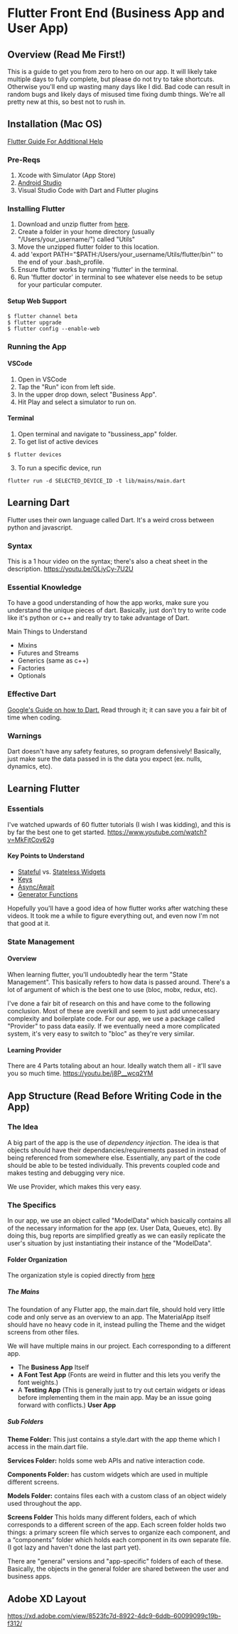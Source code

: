 # Flutter Front End (Business App and User App)

## Overview (Read Me First!)
This is a guide to get you from zero to hero on our app. It will likely take multiple days to fully complete, but please do not try to take shortcuts. Otherwise you'll end up wasting many days like I did. Bad code can result in random bugs and likely days of misused time fixing dumb things. We're all pretty new at this, so best not to rush in.

## Installation (Mac OS)
[Flutter Guide For Additional Help](https://flutter.dev/docs/get-started/install/macos)

### Pre-Reqs
1. Xcode with Simulator (App Store)
2. [Android Studio](https://developer.android.com/studio#downloads)
3. Visual Studio Code with Dart and Flutter plugins

### Installing Flutter
1. Download and unzip flutter from [here](https://storage.googleapis.com/flutter_infra/releases/stable/macos/flutter_macos_1.17.3-stable.zip).
2. Create a folder in your home directory (usually "/Users/your_username/") called "Utils"
3. Move the unzipped flutter folder to this location.
4. add 'export PATH="$PATH:/Users/your_username/Utils/flutter/bin"' to the end of your .bash_profile.
5. Ensure flutter works by running 'flutter' in the terminal.
6. Run 'flutter doctor' in terminal to see whatever else needs to be setup for your particular computer.

#### Setup Web Support
<pre><code>$ flutter channel beta
$ flutter upgrade
$ flutter config --enable-web
</pre></code>

### Running the App
#### VSCode
1. Open in VSCode
2. Tap the "Run" icon from left side.
3. In the upper drop down, select "Business App".
4. Hit Play and select a simulator to run on.

#### Terminal
1. Open terminal and navigate to "bussiness_app" folder.
2. To get list of active devices
<pre><code>$ flutter devices
</pre></code>
3. To run a specific device, run
<pre><code>flutter run -d SELECTED_DEVICE_ID -t lib/mains/main.dart
</pre></code>


## Learning Dart
Flutter uses their own language called Dart. It's a weird cross between python and javascript.

### Syntax
This is a 1 hour video on the syntax; there's also a cheat sheet in the description.
https://youtu.be/OLjyCy-7U2U

### Essential Knowledge
To have a good understanding of how the app works, make sure you understand the unique pieces of dart. Basically, just don't try to write code like it's python or c++ and really try to take advantage of Dart.

Main Things to Understand
* Mixins
* Futures and Streams
* Generics (same as c++)
* Factories
* Optionals

### Effective Dart
[Google's Guide on how to Dart.](https://dart.dev/guides/language/effective-dart/)
Read through it; it can save you a fair bit of time when coding.


### Warnings
Dart doesn't have any safety features, so program defensively! Basically, just make sure the data passed in is the data you expect (ex. nulls, dynamics, etc).

## Learning Flutter
### Essentials
I've watched upwards of 60 flutter tutorials (I wish I was kidding), and this is by far the best one to get started.
https://www.youtube.com/watch?v=MkFjtCov62g

#### Key Points to Understand
* [Stateful](https://www.youtube.com/watch?v=AqCMFXEmf3w&list=PLjxrf2q8roU2HdJQDjJzOeO6J3FoFLWr2&index=6) vs. [Stateless Widgets](https://www.youtube.com/watch?v=wE7khGHVkYY&list=PLjxrf2q8roU2HdJQDjJzOeO6J3FoFLWr2&index=5)
* [Keys](https://www.youtube.com/watch?v=kn0EOS-ZiIc&list=PLjxrf2q8roU2HdJQDjJzOeO6J3FoFLWr2&index=8)
* [Async/Await](https://www.youtube.com/watch?v=SmTCmDMi4BY&list=PLjxrf2q8roU2HdJQDjJzOeO6J3FoFLWr2&index=17)
* [Generator Functions](https://www.youtube.com/watch?v=TF-TBsgIErY&list=PLjxrf2q8roU2HdJQDjJzOeO6J3FoFLWr2&index=18)

Hopefully you'll have a good idea of how flutter works after watching these videos. It took me a while to figure everything out, and even now I'm not that good at it.

### State Management
#### Overview
When learning flutter, you'll undoubtedly hear the term "State Management". This basically refers to how data is passed around. There's a lot of argument of which is the best one to use (bloc, mobx, redux, etc).

I've done a fair bit of research on this and have come to the following conclusion. Most of these are overkill and seem to just add unnecessary complexity and boilerplate code. For our app, we use a package called "Provider" to pass data easily. If we eventually need a more complicated system, it's very easy to switch to "bloc" as they're very similar.

#### Learning Provider
There are 4 Parts totaling about an hour. Ideally watch them all - it'll save you so much time.
https://youtu.be/j8P__wcq2YM

## App Structure (Read Before Writing Code in the App)

### The Idea
A big part of the app is the use of *dependency injection*. The idea is that objects should have their dependancies/requirements passed in instead of being referenced from somewhere else. Essentially, any part of the code should be able to be tested individually. This prevents coupled code and makes testing and debugging very nice.

We use Provider, which makes this very easy.

### The Specifics
In our app, we use an object called "ModelData" which basically contains all of the necessary information for the app (ex. User Data, Queues, etc). By doing this, bug reports are simplified greatly as we can easily replicate the user's situation by just instantiating their instance of the "ModelData".


#### Folder Organization
The organization style is copied directly from [here](https://medium.com/flutter-community/flutter-code-organization-de3a4c219149)

##### The Mains
The foundation of any Flutter app, the main.dart file, should hold very little code and only serve as an overview to an app.
The MaterialApp itself should have no heavy code in it, instead pulling the Theme and the widget screens from other files.

We will have multiple mains in our project. Each corresponding to a different app.
* The **Business App** Itself
* **A Font Test App** (Fonts are weird in flutter and this lets you verify the font weights.)
* A **Testing App** (This is generally just to try out certain widgets or ideas before implementing them in the main app. May be an issue going forward with conflicts.)
**User App**

##### Sub Folders
**Theme Folder:** This just contains a style.dart with the app theme which I access in the main.dart file.

**Services Folder:** holds some web APIs and native interaction code.

**Components Folder:** has custom widgets which are used in multiple different screens.

**Models Folder:** contains files each with a custom class of an object widely used throughout the app.

**Screens Folder** This holds many different folders, each of which corresponds to a different screen of the app. Each screen folder holds two things: a primary screen file which serves to organize each component, and a “components” folder which holds each component in its own separate file. (I got lazy and haven't done the last part yet).

There are "general" versions and "app-specific" folders of each of these. Basically, the objects in the general folder are shared between the user and business apps.

## Adobe XD Layout
https://xd.adobe.com/view/8523fc7d-8922-4dc9-6ddb-60099099c19b-f312/
